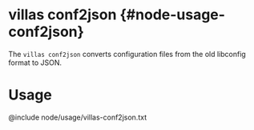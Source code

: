 # villas conf2json {#node-usage-conf2json}

The `villas conf2json` converts configuration files from the old libconfig format to JSON.

# Usage

@include node/usage/villas-conf2json.txt
